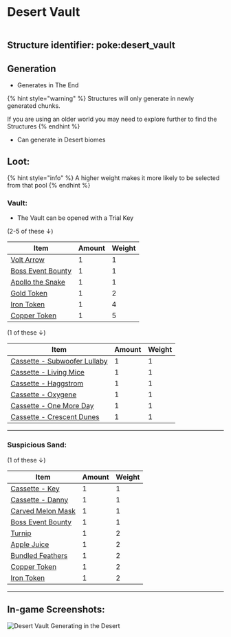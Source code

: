 # Desert Vault

<figure><img src="https://github.com/ItsMePok/PFE/assets/136857747/e0b6c856-a0cf-4ee6-a0bd-e400a0c41980" alt=""><figcaption></figcaption></figure>



## **Structure identifier:** poke:desert\_vault

## Generation

* Generates in The End

{% hint style="warning" %}
Structures will only generate in newly generated chunks.&#x20;

If you are using an older world you may need to explore further to find the Structures
{% endhint %}

* Can generate in Desert biomes

## Loot:

{% hint style="info" %}
A higher weight makes it more likely to be selected from that pool
{% endhint %}

### **Vault:**

* The Vault can be opened with a Trial Key

(2-5 of these ↓)

| Item                                                                                                                                                                     | Amount | Weight |
| ------------------------------------------------------------------------------------------------------------------------------------------------------------------------ | ------ | ------ |
| [Volt Arrow](https://pfewiki.gitbook.io/home/weapons/arrows/volt-arrow)                                                                                                  | 1      | 1      |
| [Boss Event Bounty](https://github.com/ItsMePok/PFE/wiki/Boss-Event-Bounty)                                                                                              | 1      | 1      |
| [Apollo the Snake](https://github.com/ItsMePok/PFE/wiki/Apollo-The-Snake)                                                                                                | 1      | 1      |
| [Gold Token](https://pfewiki.gitbook.io/home/items/tokens/gold-token)                                                                                                    | 1      | 2      |
| [<img src="https://github.com/ItsMePok/PFE/assets/136857747/aa3d5a31-9866-4bd1-bc09-ba7fa6775f7e" alt="" data-size="line">Iron Token](../items/tokens/iron-token.md)     | 1      | 4      |
| [<img src="https://github.com/ItsMePok/PFE/assets/136857747/1c78ba2a-4a5b-4b7b-83ff-ed21aa75ebd8" alt="" data-size="line">Copper Token](../items/tokens/copper-token.md) | 1      | 5      |

(1 of these ↓)

| Item                                                                                           | Amount | Weight |
| ---------------------------------------------------------------------------------------------- | ------ | ------ |
| [Cassette - Subwoofer Lullaby](https://github.com/ItsMePok/PFE/wiki/Cassette-SubwooferLullaby) | 1      | 1      |
| [Cassette - Living Mice](https://github.com/ItsMePok/PFE/wiki/Cassette-LivingMice)             | 1      | 1      |
| [Cassette - Haggstrom](https://github.com/ItsMePok/PFE/wiki/Cassette-Haggstrom)                | 1      | 1      |
| [Cassette - Oxygene](https://github.com/ItsMePok/PFE/wiki/Cassette-Oxygene)                    | 1      | 1      |
| [Cassette - One More Day](https://github.com/ItsMePok/PFE/wiki/Cassette-OneMoreDay)            | 1      | 1      |
| [Cassette - Crescent Dunes](https://github.com/ItsMePok/PFE/wiki/Cassette-CrescentDunes)       | 1      | 1      |

***

### **Suspicious Sand:**

(1 of these ↓)

| Item                                                                                                                                                                     | Amount | Weight |
| ------------------------------------------------------------------------------------------------------------------------------------------------------------------------ | ------ | ------ |
| [Cassette - Key](https://github.com/ItsMePok/PFE/wiki/Cassette-Key)                                                                                                      | 1      | 1      |
| [Cassette - Danny](https://github.com/ItsMePok/PFE/wiki/Cassette-Danny)                                                                                                  | 1      | 1      |
| [Carved Melon Mask](https://github.com/ItsMePok/PFE/wiki/Carved-Melon-Mask)                                                                                              | 1      | 1      |
| [Boss Event Bounty](https://github.com/ItsMePok/PFE/wiki/Boss-Event-Bounty)                                                                                              | 1      | 1      |
| [Turnip](https://github.com/ItsMePok/PFE/wiki/Turnip)                                                                                                                    | 1      | 2      |
| [Apple Juice](https://github.com/ItsMePok/PFE/wiki/Apple-Juice)                                                                                                          | 1      | 2      |
| [Bundled Feathers](https://github.com/ItsMePok/PFE/wiki/Bundled-Feathers)                                                                                                | 1      | 2      |
| [<img src="https://github.com/ItsMePok/PFE/assets/136857747/1c78ba2a-4a5b-4b7b-83ff-ed21aa75ebd8" alt="" data-size="line">Copper Token](../items/tokens/copper-token.md) | 1      | 2      |
| [<img src="https://github.com/ItsMePok/PFE/assets/136857747/aa3d5a31-9866-4bd1-bc09-ba7fa6775f7e" alt="" data-size="line">Iron Token](../items/tokens/iron-token.md)     | 1      | 2      |

***

## In-game Screenshots:

![Desert Vault Generating in the Desert ](https://github.com/ItsMePok/PFE/assets/136857747/5f711b58-4f41-4afe-8d23-59f6ca24e5cc)
